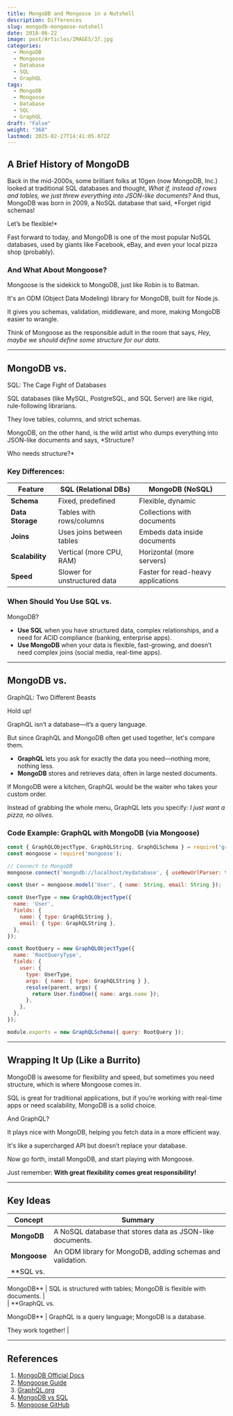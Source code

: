 ```yaml
---
title: MongoDB and Mongoose in a Nutshell
description: Differences
slug: mongodb-mongoose-nutshell
date: 2018-06-22
image: post/Articles/IMAGES/37.jpg
categories:
  - MongoDB
  - Mongoose
  - Database
  - SQL
  - GraphQL
tags:
  - MongoDB
  - Mongoose
  - Database
  - SQL
  - GraphQL
draft: "False"
weight: "368"
lastmod: 2025-02-27T14:41:05.072Z
---
```

<!-- 
## MongoDB and Mongoose in a Nutshell: A Crash Course in NoSQL Madness

So, you’ve heard about MongoDB and Mongoose, and now you're wondering: *What in the world are these things, and how do they compare to SQL and GraphQL?* Well, buckle up because we're about to take a wild ride through the land of NoSQL, JavaScript magic, and schema-less anarchy!

--- -->

## A Brief History of MongoDB

Back in the mid-2000s, some brilliant folks at 10gen (now MongoDB, Inc.) looked at traditional SQL databases and thought, *What if, instead of rows and tables, we just threw everything into JSON-like documents?* And thus, MongoDB was born in 2009, a NoSQL database that said, \*Forget rigid schemas!

Let’s be flexible!\*

Fast forward to today, and MongoDB is one of the most popular NoSQL databases, used by giants like Facebook, eBay, and even your local pizza shop (probably).

### And What About Mongoose?

Mongoose is the sidekick to MongoDB, just like Robin is to Batman.

It's an ODM (Object Data Modeling) library for MongoDB, built for Node.js.

It gives you schemas, validation, middleware, and more, making MongoDB easier to wrangle.

Think of Mongoose as the responsible adult in the room that says, *Hey, maybe we should define some structure for our data.*

***

## MongoDB vs.

SQL: The Cage Fight of Databases

SQL databases (like MySQL, PostgreSQL, and SQL Server) are like rigid, rule-following librarians.

They love tables, columns, and strict schemas.

MongoDB, on the other hand, is the wild artist who dumps everything into JSON-like documents and says, \*Structure?

Who needs structure?\*

### Key Differences:

| Feature          | SQL (Relational DBs)         | MongoDB (NoSQL)                    |
| ---------------- | ---------------------------- | ---------------------------------- |
| **Schema**       | Fixed, predefined            | Flexible, dynamic                  |
| **Data Storage** | Tables with rows/columns     | Collections with documents         |
| **Joins**        | Uses joins between tables    | Embeds data inside documents       |
| **Scalability**  | Vertical (more CPU, RAM)     | Horizontal (more servers)          |
| **Speed**        | Slower for unstructured data | Faster for read-heavy applications |

### When Should You Use SQL vs.

MongoDB?

* **Use SQL** when you have structured data, complex relationships, and a need for ACID compliance (banking, enterprise apps).
* **Use MongoDB** when your data is flexible, fast-growing, and doesn’t need complex joins (social media, real-time apps).

***

## MongoDB vs.

GraphQL: Two Different Beasts

Hold up!

GraphQL isn’t a database—it’s a query language.

But since GraphQL and MongoDB often get used together, let's compare them.

* **GraphQL** lets you ask for exactly the data you need—nothing more, nothing less.
* **MongoDB** stores and retrieves data, often in large nested documents.

If MongoDB were a kitchen, GraphQL would be the waiter who takes your custom order.

Instead of grabbing the whole menu, GraphQL lets you specify: *I just want a pizza, no olives.*

### Code Example: GraphQL with MongoDB (via Mongoose)

```javascript
const { GraphQLObjectType, GraphQLString, GraphQLSchema } = require('graphql');
const mongoose = require('mongoose');

// Connect to MongoDB
mongoose.connect('mongodb://localhost/mydatabase', { useNewUrlParser: true });

const User = mongoose.model('User', { name: String, email: String });

const UserType = new GraphQLObjectType({
  name: 'User',
  fields: {
    name: { type: GraphQLString },
    email: { type: GraphQLString },
  },
});

const RootQuery = new GraphQLObjectType({
  name: 'RootQueryType',
  fields: {
    user: {
      type: UserType,
      args: { name: { type: GraphQLString } },
      resolve(parent, args) {
        return User.findOne({ name: args.name });
      },
    },
  },
});

module.exports = new GraphQLSchema({ query: RootQuery });
```

***

## Wrapping It Up (Like a Burrito)

MongoDB is awesome for flexibility and speed, but sometimes you need structure, which is where Mongoose comes in.

SQL is great for traditional applications, but if you’re working with real-time apps or need scalability, MongoDB is a solid choice.

And GraphQL?

It plays nice with MongoDB, helping you fetch data in a more efficient way.

It's like a supercharged API but doesn’t replace your database.

Now go forth, install MongoDB, and start playing with Mongoose.

Just remember: **With great flexibility comes great responsibility!**

***

## Key Ideas

| Concept      | Summary                                                    |
| ------------ | ---------------------------------------------------------- |
| **MongoDB**  | A NoSQL database that stores data as JSON-like documents.  |
| **Mongoose** | An ODM library for MongoDB, adding schemas and validation. |
| \*\*SQL vs.  |                                                            |

MongoDB\*\* | SQL is structured with tables; MongoDB is flexible with documents. |\
\| \*\*GraphQL vs.

MongoDB\*\* | GraphQL is a query language; MongoDB is a database.

They work together! |

***

## References

1. [MongoDB Official Docs](https://www.mongodb.com/docs/)
2. [Mongoose Guide](https://mongoosejs.com/docs/)
3. [GraphQL.org](https://graphql.org/)
4. [MongoDB vs SQL](https://www.mongodb.com/nosql-explained/sql-vs-nosql)
5. [Mongoose GitHub](https://github.com/Automattic/mongoose)

